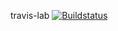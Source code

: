travis-lab
[![Buildstatus](https://travis-ci.org/USERNAME/travis-lab.svg?master)](https://travis-ci.org/USERNAME)

